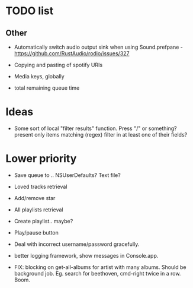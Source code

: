 # TODO list


## Other

* Automatically switch audio output sink when using Sound.prefpane - https://github.com/RustAudio/rodio/issues/327

* Copying and pasting of spotify URIs

* Media keys, globally

* total remaining queue time

# Ideas

* Some sort of local "filter results" function.  Press "/" or something?
  present only items matching (regex) filter in at least one of their fields?


# Lower priority

* Save queue to .. NSUserDefaults? Text file?

* Loved tracks retrieval
* Add/remove star

* All playlists retrieval
* Create playlist.. maybe?

* Play/pause button

* Deal with incorrect username/password gracefully.

* better logging framework, show messages in Console.app.

* FIX: blocking on get-all-albums for artist with many albums. Should
  be background job. Eg. search for beethoven, cmd-right twice in a
  row. Boom.
